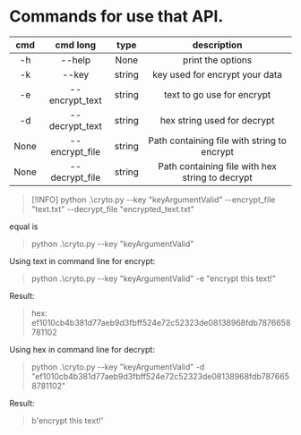 # Commands for use that API.


| cmd | cmd long | type |  description |
|:-:|:-:|:-:|:-:|
| -h | --help | None | print the options
| -k | --key | string | key used for encrypt your data
| -e | --encrypt_text | string | text to go use for encrypt
| -d | --decrypt_text | string | hex string used for decrypt
| None | --encrypt_file | string | Path containing file with string to encrypt
| None | --decrypt_file | string | Path containing file with hex string to decrypt

> [!INFO]
> python .\cryto.py --key "keyArgumentValid" --encrypt_file "text.txt" --decrypt_file "encrypted_text.txt"

equal is

> python .\cryto.py --key "keyArgumentValid" 

Using text in command line for encrypt:

> python .\cryto.py --key "keyArgumentValid" -e "encrypt this text!"

Result:

> hex: ef1010cb4b381d77aeb9d3fbff524e72c52323de08138968fdb7876658781102

Using hex in command line for decrypt:

> python .\cryto.py --key "keyArgumentValid" -d "ef1010cb4b381d77aeb9d3fbff524e72c52323de08138968fdb7876658781102"

Result:

> b'encrypt this text!'
